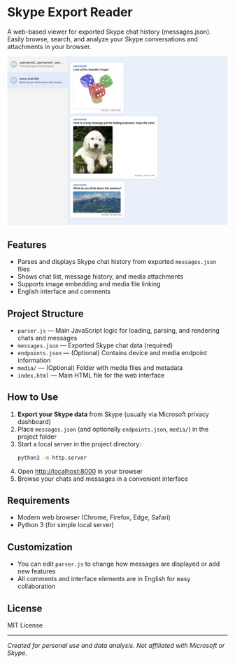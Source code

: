 # Skype Export Reader

A web-based viewer for exported Skype chat history (messages.json). Easily browse, search, and analyze your Skype conversations and attachments in your browser.

![Screenshot](screenshot.png)

## Features
- Parses and displays Skype chat history from exported `messages.json` files
- Shows chat list, message history, and media attachments
- Supports image embedding and media file linking
- English interface and comments

## Project Structure
- `parser.js` — Main JavaScript logic for loading, parsing, and rendering chats and messages
- `messages.json` — Exported Skype chat data (required)
- `endpoints.json` — (Optional) Contains device and media endpoint information
- `media/` — (Optional) Folder with media files and metadata
- `index.html` — Main HTML file for the web interface

## How to Use
1. **Export your Skype data** from Skype (usually via Microsoft privacy dashboard)
2. Place `messages.json` (and optionally `endpoints.json`, `media/`) in the project folder
3. Start a local server in the project directory:
   ```sh
   python3 -m http.server
   ```
4. Open [http://localhost:8000](http://localhost:8000) in your browser
5. Browse your chats and messages in a convenient interface

## Requirements
- Modern web browser (Chrome, Firefox, Edge, Safari)
- Python 3 (for simple local server)

## Customization
- You can edit `parser.js` to change how messages are displayed or add new features
- All comments and interface elements are in English for easy collaboration

## License
MIT License

---

*Created for personal use and data analysis. Not affiliated with Microsoft or Skype.* 